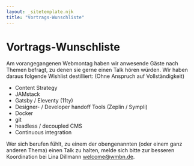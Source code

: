 ```yaml
---
layout: _sitetemplate.njk
title: "Vortrags-Wunschliste"
---
```



# Vortrags-Wunschliste

Am vorangegangenen Webmontag haben wir anwesende G&auml;ste nach Themen befragt, zu denen sie gerne einen Talk h&ouml;ren w&uuml;rden. Wir haben daraus folgende Wishlist destilliert: (Ohne Anspruch auf Vollst&auml;ndigkeit)

- Content Strategy
- JAMstack
- Gatsby / Eleventy (11ty)
- Designer- / Developer handoff Tools (Zeplin / Sympli)
- Docker
- git
- headless / decoupled CMS
- Continuous integration

Wer sich berufen f&uuml;hlt, zu einem der obengenannten (oder einem ganz anderen Thema) einen Talk zu halten, melde sich bitte zur besseren Koordination bei Lina Dillmann [welcome@wmbn.de](mailto:welcome@wmbn.de)</a>.

